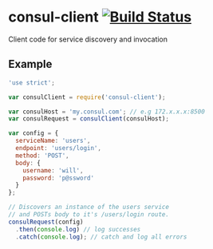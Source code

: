 # consul-client [![Build Status](https://travis-ci.org/CascadeEnergy/consul-client.svg)](https://travis-ci.org/CascadeEnergy/consul-client)
Client code for service discovery and invocation

## Example

```javascript
'use strict';

var consulClient = require('consul-client');

var consulHost = 'my.consul.com'; // e.g 172.x.x.x:8500
var consulRequest = consulClient(consulHost);

var config = {
  serviceName: 'users',
  endpoint: 'users/login',
  method: 'POST',
  body: {
    username: 'will',
    password: 'p@ssword'
  }
};

// Discovers an instance of the users service
// and POSTs body to it's /users/login route.
consulRequest(config)
  .then(console.log) // log successes
  .catch(console.log); // catch and log all errors
```
